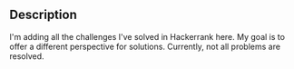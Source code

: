 ## Description
I'm adding all the challenges I've solved in Hackerrank here. My goal is to offer a different perspective for solutions. Currently, not all problems are resolved.
